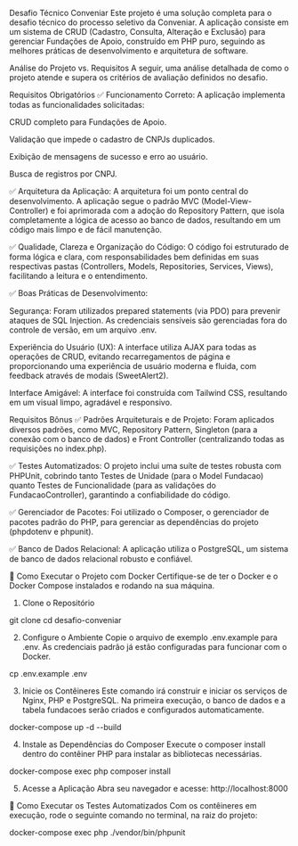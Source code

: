 Desafio Técnico Conveniar
Este projeto é uma solução completa para o desafio técnico do processo seletivo da Conveniar. A aplicação consiste em um sistema de CRUD (Cadastro, Consulta, Alteração e Exclusão) para gerenciar Fundações de Apoio, construído em PHP puro, seguindo as melhores práticas de desenvolvimento e arquitetura de software.

Análise do Projeto vs. Requisitos
A seguir, uma análise detalhada de como o projeto atende e supera os critérios de avaliação definidos no desafio.

Requisitos Obrigatórios
✅ Funcionamento Correto: A aplicação implementa todas as funcionalidades solicitadas:

CRUD completo para Fundações de Apoio.

Validação que impede o cadastro de CNPJs duplicados.

Exibição de mensagens de sucesso e erro ao usuário.

Busca de registros por CNPJ.

✅ Arquitetura da Aplicação: A arquitetura foi um ponto central do desenvolvimento. A aplicação segue o padrão MVC (Model-View-Controller) e foi aprimorada com a adoção do Repository Pattern, que isola completamente a lógica de acesso ao banco de dados, resultando em um código mais limpo e de fácil manutenção.

✅ Qualidade, Clareza e Organização do Código: O código foi estruturado de forma lógica e clara, com responsabilidades bem definidas em suas respectivas pastas (Controllers, Models, Repositories, Services, Views), facilitando a leitura e o entendimento.

✅ Boas Práticas de Desenvolvimento:

Segurança: Foram utilizados prepared statements (via PDO) para prevenir ataques de SQL Injection. As credenciais sensíveis são gerenciadas fora do controle de versão, em um arquivo .env.

Experiência do Usuário (UX): A interface utiliza AJAX para todas as operações de CRUD, evitando recarregamentos de página e proporcionando uma experiência de usuário moderna e fluida, com feedback através de modais (SweetAlert2).

Interface Amigável: A interface foi construída com Tailwind CSS, resultando em um visual limpo, agradável e responsivo.

Requisitos Bônus
✅ Padrões Arquiteturais e de Projeto: Foram aplicados diversos padrões, como MVC, Repository Pattern, Singleton (para a conexão com o banco de dados) e Front Controller (centralizando todas as requisições no index.php).

✅ Testes Automatizados: O projeto inclui uma suíte de testes robusta com PHPUnit, cobrindo tanto Testes de Unidade (para o Model Fundacao) quanto Testes de Funcionalidade (para as validações do FundacaoController), garantindo a confiabilidade do código.

✅ Gerenciador de Pacotes: Foi utilizado o Composer, o gerenciador de pacotes padrão do PHP, para gerenciar as dependências do projeto (phpdotenv e phpunit).

✅ Banco de Dados Relacional: A aplicação utiliza o PostgreSQL, um sistema de banco de dados relacional robusto e confiável.

🚀 Como Executar o Projeto com Docker
Certifique-se de ter o Docker e o Docker Compose instalados e rodando na sua máquina.

1. Clone o Repositório

git clone <url-do-seu-repositorio>
cd desafio-conveniar

2. Configure o Ambiente
Copie o arquivo de exemplo .env.example para .env. As credenciais padrão já estão configuradas para funcionar com o Docker.

cp .env.example .env

3. Inicie os Contêineres
Este comando irá construir e iniciar os serviços de Nginx, PHP e PostgreSQL. Na primeira execução, o banco de dados e a tabela fundacoes serão criados e configurados automaticamente.

docker-compose up -d --build

4. Instale as Dependências do Composer
Execute o composer install dentro do contêiner PHP para instalar as bibliotecas necessárias.

docker-compose exec php composer install

5. Acesse a Aplicação
Abra seu navegador e acesse: http://localhost:8000

🧪 Como Executar os Testes Automatizados
Com os contêineres em execução, rode o seguinte comando no terminal, na raiz do projeto:

docker-compose exec php ./vendor/bin/phpunit
